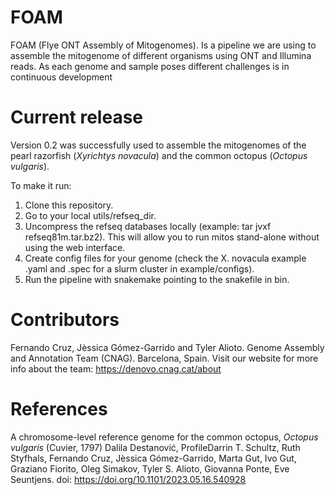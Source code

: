 # FOAM
FOAM (Flye ONT Assembly of Mitogenomes). Is a pipeline we are using to assemble the mitogenome of different organisms using ONT and Illumina reads. As each genome and sample poses different challenges is in continuous development

# Current release
Version 0.2 was successfully used to assemble the mitogenomes of the pearl razorfish (_Xyrichtys novacula_) and the common octopus (_Octopus vulgaris_).

To make it run:
1. Clone this repository.
2. Go to your local utils/refseq_dir.
3. Uncompress the refseq databases locally  (example:  tar jvxf refseq81m.tar.bz2). This will allow you to run mitos stand-alone without using the web interface.
4. Create config files for your genome (check the X. novacula example .yaml and .spec for a slurm cluster in example/configs).
5. Run the pipeline with snakemake pointing to the snakefile in bin.
   
# Contributors
Fernando Cruz, Jèssica Gómez-Garrido and Tyler Alioto. Genome Assembly and Annotation Team (CNAG). Barcelona, Spain.
Visit our website for more info about the team: https://denovo.cnag.cat/about

# References
A chromosome-level reference genome for the common octopus, _Octopus vulgaris_ (Cuvier, 1797)
Dalila Destanović, ProfileDarrin T. Schultz, Ruth Styfhals, Fernando Cruz, Jèssica Gómez-Garrido, Marta Gut, Ivo Gut, Graziano Fiorito, Oleg Simakov, Tyler S. Alioto, Giovanna Ponte, Eve Seuntjens.
doi: https://doi.org/10.1101/2023.05.16.540928 
